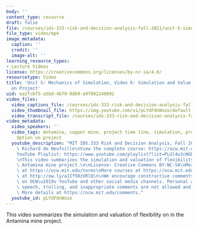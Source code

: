 ```yaml
---
body: ''
content_type: resource
draft: false
file: /courses/ids-333-risk-and-decision-analysis-fall-2021/unit-5-simulation-video-6_360p_16_9.mp4
file_type: video/mp4
image_metadata:
  caption: ''
  credit: ''
  image-alt: ''
learning_resource_types:
- Lecture Videos
license: https://creativecommons.org/licenses/by-nc-sa/4.0/
resourcetype: Video
title: 'Unit 5: Mechanics of Simulation, Video 6: Simulation and Value Flexibility
  on Project'
uid: ea2fcbf5-a5bd-4b79-9db9-a9f802240892
video_files:
  video_captions_file: /courses/ids-333-risk-and-decision-analysis-fall-2021/1iTGQR45-gfMqSbuR0CneGB__GSC_xh_d_transcript.webvtt
  video_thumbnail_file: https://img.youtube.com/vi/pLYdFdnWozo/default.jpg
  video_transcript_file: /courses/ids-333-risk-and-decision-analysis-fall-2021/1iTGQR45-gfMqSbuR0CneGB__GSC_xh_d_transcript.pdf
video_metadata:
  video_speakers: ''
  video_tags: Antamina, copper mine, project time line, simulation, project uncertainties,
    Option on project
  youtube_description: "MIT IDS.333 Risk and Decision Analysis, Fall 2021\nInstructor:\
    \ Richard de Neufville\nView the complete course: https://ocw.mit.edu/courses/ids-333-risk-and-decision-analysis-fall-2021/\n\
    YouTube Playlist: https://www.youtube.com/playlist?list=PLUl4u3cNGP62jwhTqp8_1kwrkDkxZhpQC\n\
    \nThis video summarizes the simulation and valuation of flexibility on in the\
    \ Antamina mine project.\n\nLicense: Creative Commons BY-NC-SA\nMore information\
    \ at https://ocw.mit.edu/terms\nMore courses at https://ocw.mit.edu\nSupport OCW\
    \ at http://ow.ly/a1If50zVRlQ\n\nWe encourage constructive comments and discussion\
    \ on OCW\u2019s YouTube and other social media channels. Personal attacks, hate\
    \ speech, trolling, and inappropriate comments are not allowed and may be removed.\
    \ More details at https://ocw.mit.edu/comments."
  youtube_id: pLYdFdnWozo
---
```

This video summarizes the simulation and valuation of flexibility on in the Antamina mine project.